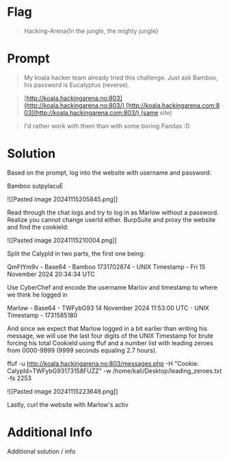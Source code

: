 # Flag

> Hacking-Arena{In the jungle, the mighty jungle}

# Prompt

> My koala hacker team already tried this challenge. Just ask Bamboo, his password is Eucalyptus (reverse).

>[http://koala.hackingarena.no:803](http://koala.hackingarena.no:803/) [http://koala.hackingarena.com:803](http://koala.hackingarena.com:803/) (same site)

>I'd rather work with them than with some boring Pandas :D

# Solution

Based on the prompt, log into the website with username and password:

Bamboo
sutpylacuE

![[Pasted image 20241115205845.png]]

Read through the chat logs and try to log in as Marlow without a password. Realize you cannot change userId either. BurpSuite and proxy the website and find the cookieId:

![[Pasted image 20241115210004.png]]

Split the CalypId in two parts, the first one being:

QmFtYm9v - Base64 - Bamboo
1731702874 - UNIX Timestamp - Fri 15 November 2024 20:34:34 UTC

Use CyberChef and encode the username Marlov and timestamp to where we think he logged in

Marlow - Base64 - TWFybG93
14 November 2024 11:53:00 UTC - UNIX Timestamp - 1731585180

And since we expect that Marlow logged in a bit earlier than writing his message, we will use the last four digits of the UNIX Timestamp for brute forcing his total CookieId using ffuf and a number list with leading zeroes from 0000-9999 (9999 seconds equaling 2.7 hours).

ffuf -u http://koala.hackingarena.no:803/messages.php -H "Cookie: CalypId=TWFybG93173158FUZZ" -w /home/kali/Desktop/leading_zeroes.txt -fs 2253

![[Pasted image 20241115223648.png]]

Lastly, curl the website with Marlow's activ
# Additional Info

Additional solution / info